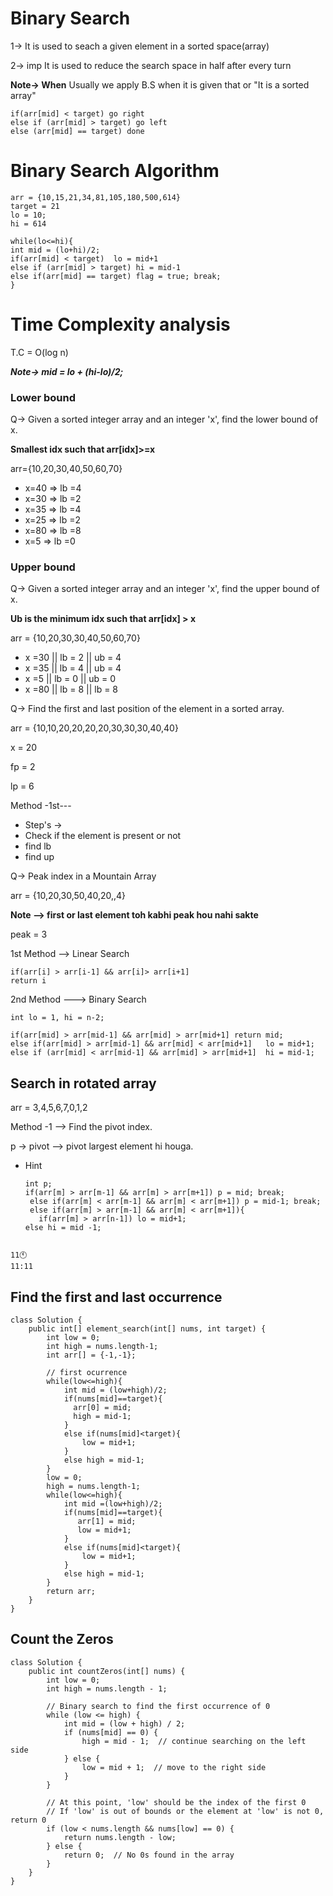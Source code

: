 # Binary Search
1-> It is used to seach a given element in a sorted space(array)

2-> imp
It is used to reduce the search space in half after every turn 


**Note-> When**
Usually we apply B.S when it is given that or "It is a sorted array"


```
if(arr[mid] < target) go right
else if (arr[mid] > target) go left
else (arr[mid] == target) done
```

# Binary Search Algorithm
```
arr = {10,15,21,34,81,105,180,500,614}
target = 21
lo = 10;
hi = 614

while(lo<=hi){
int mid = (lo+hi)/2;
if(arr[mid] < target)  lo = mid+1
else if (arr[mid] > target) hi = mid-1
else if(arr[mid] == target) flag = true; break;
}
```



# Time Complexity analysis
T.C = O(log n)

***Note-> mid = lo + (hi-lo)/2;***


### Lower bound
Q-> Given a sorted integer array and an integer 'x', find the lower bound of x.

**Smallest idx such that arr[idx]>=x**

arr={10,20,30,40,50,60,70}

* x=40 => lb =4
* x=30 => lb =2
* x=35 => lb =4
* x=25 => lb =2
* x=80 => lb =8
* x=5  => lb =0


### Upper bound
Q-> Given a sorted integer array and an integer 'x', find the upper bound of x.

**Ub is the minimum idx such that arr[idx] > x**

arr = {10,20,30,30,40,50,60,70}

* x =30 || lb = 2 || ub = 4
* x =35 || lb = 4 || ub = 4
* x =5  || lb = 0 || ub = 0
* x =80 || lb = 8 || lb = 8


Q-> Find the first and last position of the element in a sorted array.

arr = {10,10,20,20,20,20,30,30,30,40,40}

x = 20

fp = 2

lp = 6 

Method -1st---
* Step's ->
* Check if the element is present or not
* find lb
* find up



Q-> Peak index in a Mountain Array

arr = {10,20,30,50,40,20,,4}

**Note --> first or last element toh kabhi peak hou nahi sakte**

peak = 3

1st Method --> Linear Search
```
if(arr[i] > arr[i-1] && arr[i]> arr[i+1]
return i
```

2nd Method ---> Binary Search
```
int lo = 1, hi = n-2;

if(arr[mid] > arr[mid-1] && arr[mid] > arr[mid+1] return mid;
else if(arr[mid] > arr[mid-1] && arr[mid] < arr[mid+1]   lo = mid+1;
else if (arr[mid] < arr[mid-1] && arr[mid] > arr[mid+1]  hi = mid-1;
```


## Search in rotated array
arr = 3,4,5,6,7,0,1,2

Method -1 --> Find the pivot index.

p -> pivot --> pivot largest element hi houga.

* Hint
  ```
  int p;
  if(arr[m] > arr[m-1] && arr[m] > arr[m+1]) p = mid; break;
   else if(arr[m] < arr[m-1] && arr[m] < arr[m+1]) p = mid-1; break;
   else if(arr[m] > arr[m-1] && arr[m] < arr[m+1]){
     if(arr[m] > arr[n-1]) lo = mid+1;
  else hi = mid -1;
```

11🕚
11:11
```

## Find the first and last occurrence
```
class Solution {
    public int[] element_search(int[] nums, int target) {
        int low = 0;
        int high = nums.length-1;
        int arr[] = {-1,-1};

        // first ocurrence
        while(low<=high){
            int mid = (low+high)/2;
            if(nums[mid]==target){
              arr[0] = mid;
              high = mid-1;
            }
            else if(nums[mid]<target){
                low = mid+1;
            }
            else high = mid-1;
        }
        low = 0;
        high = nums.length-1;
        while(low<=high){
            int mid =(low+high)/2;
            if(nums[mid]==target){
               arr[1] = mid;
               low = mid+1;
            }
            else if(nums[mid]<target){
                low = mid+1;
            }
            else high = mid-1;
        }
        return arr;
    }
}
```

## Count the Zeros
```
class Solution {
    public int countZeros(int[] nums) {
        int low = 0;
        int high = nums.length - 1;

        // Binary search to find the first occurrence of 0
        while (low <= high) {
            int mid = (low + high) / 2;
            if (nums[mid] == 0) {
                high = mid - 1;  // continue searching on the left side
            } else {
                low = mid + 1;  // move to the right side
            }
        }

        // At this point, 'low' should be the index of the first 0
        // If 'low' is out of bounds or the element at 'low' is not 0, return 0
        if (low < nums.length && nums[low] == 0) {
            return nums.length - low;
        } else {
            return 0;  // No 0s found in the array
        }
    }
}
```
```

